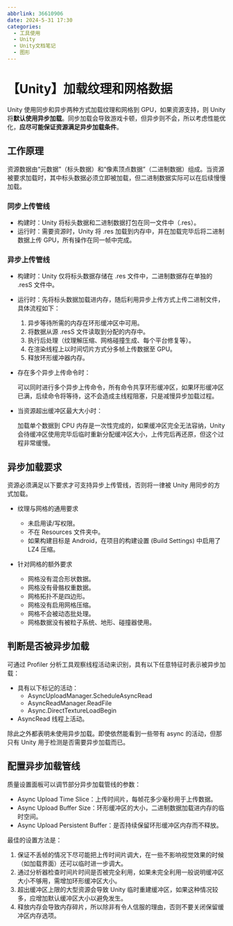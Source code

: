 ```yaml
---
abbrlink: 36610906
date: 2024-5-31 17:30
categories:
  - 工具使用
  - Unity
  - Unity文档笔记
  - 图形
---
```


# 【Unity】加载纹理和网格数据

Unity 使用同步和异步两种方式加载纹理和网格到 GPU，如果资源支持，则 Unity 将**默认使用异步加载**。同步加载会导致游戏卡顿，但异步则不会，所以考虑性能优化，**应尽可能保证资源满足异步加载条件**。

## 工作原理

资源数据由“元数据”（标头数据）和“像素顶点数据”（二进制数据）组成。当资源被要求加载时，其中标头数据必须立即被加载，但二进制数据实际可以在后续慢慢加载。

### 同步上传管线

- 构建时：Unity 将标头数据和二进制数据打包在同一文件中（.res）。
- 运行时：需要资源时，Unity 将 .res 加载到内存中，并在加载完毕后将二进制数据上传 GPU，所有操作在同一帧中完成。

### 异步上传管线

- 构建时：Unity 仅将标头数据存储在 .res 文件中，二进制数据存在单独的 .resS 文件中。
- 运行时：先将标头数据加载进内存，随后利用异步上传方式上传二进制文件，具体流程如下：

  1. 异步等待所需的内存在环形缓冲区中可用。
  2. 将数据从源 .resS 文件读取到分配的内存中。
  3. 执行后处理（纹理解压缩、网格碰撞生成、每个平台修复等）。
  4. 在渲染线程上以时间切片方式分多帧上传数据至 GPU。
  5. 释放环形缓冲器内存。

- 存在多个异步上传命令时：

  可以同时进行多个异步上传命令，所有命令共享环形缓冲区，如果环形缓冲区已满，后续命令将等待，这不会造成主线程阻塞，只是减慢异步加载过程。

- 当资源超出缓冲区最大大小时：

  加载单个数据到 CPU 内存是一次性完成的，如果缓冲区完全无法容纳，Unity 会待缓冲区使用完毕后临时重新分配缓冲区大小，上传完后再还原，但这个过程非常缓慢。

## 异步加载要求

资源必须满足以下要求才可支持异步上传管线，否则将一律被 Unity 用同步的方式加载。

- 纹理与网格的通用要求

  - 未启用读/写权限。
  - 不在 Resources 文件夹中。
  - 如果构建目标是 Android，在项目的构建设置 (Build Settings) 中启用了 LZ4 压缩。

- 针对网格的额外要求

  - 网格没有混合形状数据。
  - 网格没有骨骼权重数据。
  - 网格拓扑不是四边形。
  - 网格没有启用网格压缩。
  - 网格不会被动态批处理。
  - 网格数据没有被粒子系统、地形、碰撞器使用。

## 判断是否被异步加载

可通过 Profiler 分析工具观察线程活动来识别，具有以下任意特征时表示被异步加载：

- 具有以下标记的活动：
  - AsyncUploadManager.ScheduleAsyncRead
  - AsyncReadManager.ReadFile
  - Async.DirectTextureLoadBegin
- AsyncRead 线程上活动。

除此之外都表明未使用异步加载。即使依然能看到一些带有 async 的活动，但那只有 Unity 用于检测是否需要异步加载而已。

## 配置异步加载管线

质量设置面板可以调节部分异步加载管线的参数：

- Async Upload Time Slice：上传时间片，每帧花多少毫秒用于上传数据。
- Async Upload Buffer Size：环形缓冲区的大小，二进制数据加载进内存的临时空间。
- Async Upload Persistent Buffer：是否持续保留环形缓冲区内存而不释放。

最佳的设置方法是：

1. 保证不丢帧的情况下尽可能把上传时间片调大，在一些不影响视觉效果的时候（如加载界面）还可以临时进一步调大。
2. 通过分析器检查时间片时间是否被完全利用，如果未完全利用一般说明缓冲区大小不够用，需增加环形缓冲区大小。
3. 超出缓冲区上限的大型资源会导致 Unity 临时重建缓冲区，如果这种情况较多，应增加默认缓冲区大小以避免发生。
4. 释放内存会导致内存碎片，所以除非有令人信服的理由，否则不要关闭保留缓冲区内存选项。
